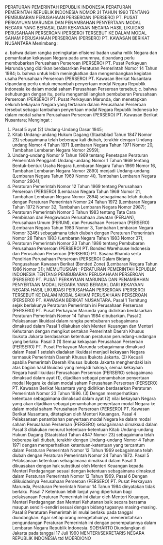  PERATURAN PEMERINTAH REPUBLIK INDONESIA PERATURAN PEMERINTAH REPUBLIK INDONESIA NOMOR 31 TAHUN 1990 TENTANG PEMBUBARAN PERUSAHAAN PERSEROAN (PERSERO) PT. PUSAT PERKAYUAN MARUNDA DAN PENAMBAHAN PENYERTAAN MODAL NEGARA YANG BERASAL DARI KEKAYAAN NEGARA HASIL LIKUIDASI PERUSAHAAN PERSEROAN (PERSERO) TERSEBUT KE DALAM MODAL SAHAM PERUSAHAAN PERSEROAN (PERSERO) PT. KAWASAN BERIKAT NUSANTARA
Menimbang :

a. bahwa dalam rangka peningkatan efisiensi badan usaha milik Negara dan pemanfaatan kekayaan Negara pada umumnya, dipandang perlu membubarkan Perusahaan Perseroan (PERSERO) PT. Pusat Perkayuan Marunda yang didirikan berdasarkan Peraturan Pemerintah Nomor 14 Tahun 1984;
b. bahwa untuk lebih meningkatkan dan mengembangkan kegiatan usaha Perusahaan Perseroan (PERSERO) PT. Kawasan Berikat Nusantara dipandang perlu untuk menambah penyertaan modal Negara Republik Indonesia ke dalam modal saham Perusahaan Perseroan tersebut;
c. bahwa sehubungan dengan itu, perlu mengambil langkah pembubaran Perusahaan Perseroan (PERSERO) PT. Pusat Perkayuan Marunda, dan menetapkan seluruh kekayaan Negara yang tertanam dalam Perusahaan Perseroan tersebut sebagai tambahan penyertaan modal Negara Republik Indonesia ke dalam modal saham Perusahaan Perseroan (PERSERO) PT. Kawasan Berikat Nusantara;
Mengingat :

1. Pasal 5 ayat (2) Undang-Undang Dasar 1945;
2. Kitab Undang-undang Hukum Dagang (Staatsblad Tahun 1847 Nomor 23) sebagaimana telah beberapa kali diubah, terakhir dengan Undang-undang Nomor 4 Tahun 1971 (Lembaran Negara Tahun 1971 Nomor 20, Tambahan Lembaran Negara Nomor 2959);
3. Undang-undang Nomor 9 Tahun 1969 tentang Penetapan Peraturan Pemerintah Pengganti Undang-undang Nomor 1 Tahun 1969 tentang Bentuk-bentuk Usaha Negara (Lembaran Negara Tahun 1969 Nomor 16, Tambahan Lembaran Negara Nomor 2890) menjadi Undang-undang (Lembaran Negara Tahun 1969 Nomor 40, Tambahan Lembaran Negara Nomor 2904);
4. Peraturan Pemerintah Nomor 12 Tahun 1969 tentang Perusahaan Perseroan (PERSERO) (Lembaran Negara Tahun 1969 Nomor 21, Tambahan Lembaran Negara Nomor 2894) sebagaimana telah diubah dengan Peraturan Pemerintah Nomor 24 Tahun 1972 (Lembaran Negara Tahun 1972 Nomor 32, Tambahan Lembaran Negara Nomor 2987);
5. Peraturan Pemerintah Nomor 3 Tahun 1983 tentang Tata Cara Pembinaan dan Pengawasan Perusahaan Jawatan (PERJAN), Perusahaan Umum (PERUM), dan Perusahaan Perseroan (PERSERO) (Lembaran Negara Tahun 1983 Nomor 3, Tambahan Lembaran Negara Nomor 3246) sebagaimana telah diubah dengan Peraturan Pemerintah Nomor 28 Tahun 1983 (Lembaran Negara Tahun 1983 Nomor 37);
6. Peraturan Pemerintah Nomor 23 Tahun 1986 tentang Pembubaran Perusahaan Perseroan (PERSERO) PT. Bonded Warehouse Indonesia dan Perusahaan Perseroan (PERSERO) PT. Sasana Bhanda serta Pendirian Perusahaan Perseroan (PERSERO) Dalam Bidang Pengusahaan Kawasan Berikat (Bonded Zone) (Lembaran Negara Tahun 1986 Nomor 31);
MEMUTUSKAN :
 PERATURAN PEMERINTAH REPUBLIK INDONESIA TENTANG PEMBUBARAN PERUSAHAAN PERSEROAN (PERSERO) PT. PUSAT PERKAYUAN MARUNDA DAN PENAMBAHAN PENYERTAAN MODAL NEGARA YANG BERASAL DARI KEKAYAAN NEGARA HASIL LIKUIDASI PERUSAHAAN PERSEROAN (PERSERO) TERSEBUT KE DALAM MODAL SAHAM PERUSAHAAN PERSEROAN (PERSERO) PT. KAWASAN BERIKAT NUSANTARA.
Pasal 1
Terhitung sejak berlakunya Peraturan Pemerintah ini Perusahaan Perseroan (PERSERO) PT. Pusat Perkayuan Marunda yang didirikan berdasarkan Peraturan Pemerintah Nomor 14 Tahun 1984 dibubarkan.
Pasal 2
Pelaksanaan likuidasi dalam rangka pembubaran sebagaimana dimaksud dalam Pasal 1 dilakukan oleh Menteri Keuangan dan Menteri Kehutanan dengan mengikut sertakan Pemerintah Daerah Khusus Ibukota Jakarta berdasarkan ketentuan peraturan perundang-undangan yang berlaku.
Pasal 3
(1) Semua kekayaan Perusahaan Perseroan (PERSERO) PT. Pusat Perkayuan Marunda sebagaimana dimaksud dalam Pasal 1 setelah diadakan likuidasi menjadi kekayaan Negara termasuk Pemerintah Daerah Khusus Ibukota Jakarta.
(2) Kecuali apabila Pemerintah Daerah Khusus Ibukota Jakarta menghendaki lain atas bagian hasil likuidasi yang menjadi haknya, semua kekayaan Negara hasil likuidasi Perusahaan Perseroan (PERSERO) sebagaimana dimaksud dalam ayat (1), dijadikan sebagai penambahan penyertaan modal Negara ke dalam modal saham Perusahaan Perseroan (PERSERO) PT. Kawasan Berikat Nusantara yang didirikan berdasarkan Peraturan Pemerintah Nomor 23 Tahun 1986.
(3) Dengan memperhatikan ketentuan sebagaimana dimaksud dalam ayat (2) nilai kekayaan Negara yang akan dijadikan sebagai penambahan penyertaan modal Negara ke dalam modal saham Perusahaan Perseroan (PERSERO) PT. Kawasan Berikat Nusantara, ditetapkan oleh Menteri Keuangan.
Pasal 4
Pelaksanaan penambahan penyertaan modal Negara ke dalam modal saham Perusahaan Perseroan (PERSERO) sebagaimana dimaksud dalam Pasal 3 dilakukan menurut ketentuan-ketentuan Kitab Undang-undang Hukum Dagang (Staatsblad Tahun 4847 Nomor 23) sebagaimana telah beberapa kali diubah, terakhir dengan Undang-undang Nomor 4 Tahun 1971 dengan memperhatikan ketentuan-ketentuan yang tercantum dalam Peraturan Pemerintah Nomor 12 Tahun 1969 sebagaimana telah diubah dengan Peraturan Pemerintah Nomor 24 Tahun 1972.
Pasal 5
Pelaksanaan ketentuan sebagaimana dimaksud dalam Pasal 3 dikuasakan dengan hak substitusi oleh Menteri Keuangan kepada Menteri Perdagangan sesuai dengan ketentuan sebagaimana dimaksud dalam Peraturan Pemerintah Nomor 12 Tahun 1969.
Pasal 6
Dengan dilikuidasinya Perusahaan Perseroan (PERSERO) PT. Pusat Perkayuan Marunda, Peraturan Pemerintah Nomor 14 Tahun 1984 dinyatakan tidak berlaku.
Pasal 7
Ketentuan lebih lanjut yang diperlukan bagi pelaksanaan Peraturan Pemerintah ini diatur oleh Menteri Keuangan, Menteri Perdagangan dan Menteri Kehutanan baik secara bersama maupun sendiri-sendiri sesuai dengan bidang tugasnya masing-masing.
Pasal 8
Peraturan Pemerintah ini mulai berlaku pada tanggal diundangkan. Agar setiap orang mengetahuinya, memerintahkan pengundangan Peraturan Pemerintah ini dengan penempatannya dalam Lembaran Negara Republik Indonesia. SOEHARTO Diundangkan di Jakarta pada tanggal 17 Juli 1990 MENTERI/SEKRETARIS NEGARA REPUBLIK INDONESIA ttd MOERDIONO